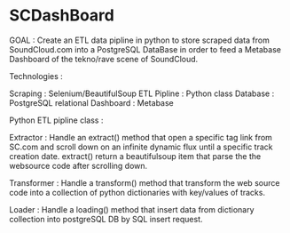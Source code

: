 # SCDashBoard
GOAL : Create an ETL data pipline in python to store scraped data from SoundCloud.com into a PostgreSQL DataBase in order to feed a Metabase Dashboard of the tekno/rave scene of SoundCloud.

Technologies :

Scraping : Selenium/BeautifulSoup
ETL Pipline : Python class
Database : PostgreSQL relational
Dashboard : Metabase

Python ETL pipline class :

Extractor : Handle an extract() method that open a specific tag link from SC.com and scroll down on an infinite dynamic flux until a specific track creation date.
extract() return a beautifulsoup item that parse the the websource code after scrolling down. 

Transformer : Handle a transform() method that transform the web source code into a collection of python dictionaries with key/values of tracks.

Loader : Handle a loading() method that insert data from dictionary collection into postgreSQL DB by SQL insert request.

